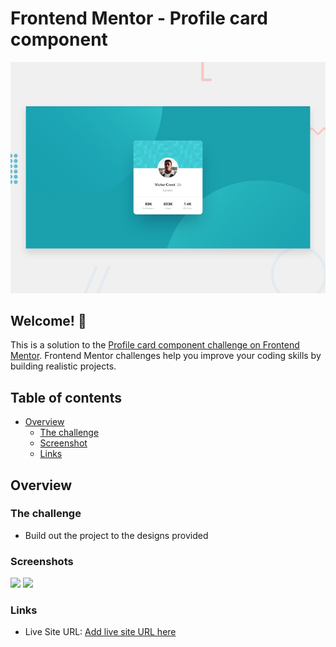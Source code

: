 # Frontend Mentor - Profile card component

![Design preview for the Profile card component coding challenge](./design/desktop-preview.jpg)

## Welcome! 👋

This is a solution to the [Profile card component challenge on Frontend Mentor](https://www.frontendmentor.io/challenges/profile-card-component-cfArpWshJ). Frontend Mentor challenges help you improve your coding skills by building realistic projects.

## Table of contents

- [Overview](#overview)
  - [The challenge](#the-challenge)
  - [Screenshot](#screenshot)
  - [Links](#links)

## Overview

### The challenge

- Build out the project to the designs provided

### Screenshots

![](./finished/desktop-preview.jpg)
![](./finished/mobile-preview.jpg)

### Links

- Live Site URL: [Add live site URL here](https://vnawar.github.io/profile-card-component-main/)
